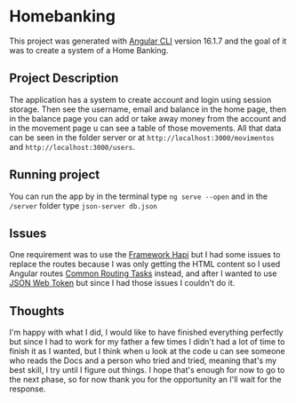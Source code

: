 # Homebanking

This project was generated with [Angular CLI](https://github.com/angular/angular-cli) version 16.1.7 and the goal of it was to create a system of a Home Banking.

## Project Description

The application has a system to create account and login using session storage. Then see the username, email and balance in the home page, then in the balance page you can add or take away money from the account and in the movement page u can see a table of those movements. All that data can be seen in the folder server or at `http://localhost:3000/movimentos` and `http://localhost:3000/users`.


## Running project

You can run the app by in the terminal type `ng serve --open` and in the `/server` folder type `json-server db.json`


## Issues

One requirement was to use the [Framework Hapi](https://hapi.dev/) but I had some issues to replace the routes because I was only getting the HTML content so I used Angular routes [Common Routing Tasks](https://angular.io/guide/router) instead, and after I wanted to use [JSON Web Token](https://hapi.dev/module/jwt/) but since I had those issues I couldn't do it.

## Thoughts

I'm happy with what I did, I would like to have finished everything perfectly but since I had to work for my father a few times I didn't had a lot of time to finish it as I wanted, but I think when u look at the code u can see someone who reads the Docs and a person who tried and tried, meaning that's my best skill, I try until I figure out things. I hope that's enough for now to go to the next phase, so for now thank you for the opportunity an I'll wait for the response.
